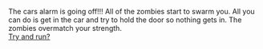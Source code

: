 The cars alarm is going off!!! All of the zombies start to swarm you. All you can do is get in the car and try to hold the door so nothing gets in. The zombies overmatch your strength.  
[Try and run?](youre-dead.md)